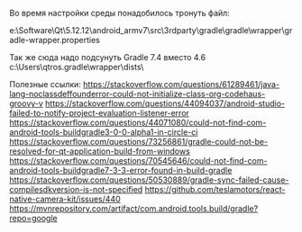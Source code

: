 
Во время настройки среды понадобилось тронуть файл:

e:\Software\Qt\5.12.12\android_armv7\src\3rdparty\gradle\gradle\wrapper\gradle-wrapper.properties 

Так же сюда надо подсунуть Gradle 7.4 вместо 4.6 
c:\Users\qtros\.gradle\wrapper\dists\

Полезные ссылки:
https://stackoverflow.com/questions/61289461/java-lang-noclassdeffounderror-could-not-initialize-class-org-codehaus-groovy-v
https://stackoverflow.com/questions/44094037/android-studio-failed-to-notify-project-evaluation-listener-error
https://stackoverflow.com/questions/44071080/could-not-find-com-android-tools-buildgradle3-0-0-alpha1-in-circle-ci
https://stackoverflow.com/questions/73256861/gradle-could-not-be-resolved-for-qt-application-build-from-windows
https://stackoverflow.com/questions/70545646/could-not-find-com-android-tools-buildgradle7-3-3-error-found-in-build-gradle
https://stackoverflow.com/questions/50530889/gradle-sync-failed-cause-compilesdkversion-is-not-specified
https://github.com/teslamotors/react-native-camera-kit/issues/440
https://mvnrepository.com/artifact/com.android.tools.build/gradle?repo=google